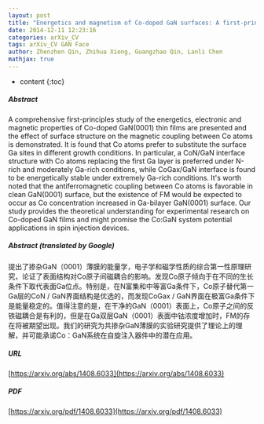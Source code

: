 ```yaml
---
layout: post
title: "Energetics and magnetism of Co-doped GaN surfaces: A first-principles stud"
date: 2014-12-11 12:23:16
categories: arXiv_CV
tags: arXiv_CV GAN Face
author: Zhenzhen Qin, Zhihua Xiong, Guangzhao Qin, Lanli Chen
mathjax: true
---
```


* content
{:toc}

##### Abstract
A comprehensive first-principles study of the energetics, electronic and magnetic properties of Co-doped GaN(0001) thin films are presented and the effect of surface structure on the magnetic coupling between Co atoms is demonstrated. It is found that Co atoms prefer to substitute the surface Ga sites in different growth conditions. In particular, a CoN/GaN interface structure with Co atoms replacing the first Ga layer is preferred under N-rich and moderately Ga-rich conditions, while CoGax/GaN interface is found to be energetically stable under extremely Ga-rich conditions. It's worth noted that the antiferromagnetic coupling between Co atoms is favorable in clean GaN(0001) surface, but the existence of FM would be expected to occur as Co concentration increased in Ga-bilayer GaN(0001) surface. Our study provides the theoretical understanding for experimental research on Co-doped GaN films and might promise the Co:GaN system potential applications in spin injection devices.

##### Abstract (translated by Google)
提出了掺杂GaN（0001）薄膜的能量学，电子学和磁学性质的综合第一性原理研究，论证了表面结构对Co原子间磁耦合的影响。发现Co原子倾向于在不同的生长条件下取代表面Ga位点。特别是，在N富集和中等富Ga条件下，Co原子替代第一Ga层的CoN / GaN界面结构是优选的，而发现CoGax / GaN界面在极富Ga条件下是能量稳定的。值得注意的是，在干净的GaN（0001）表面上，Co原子之间的反铁磁耦合是有利的，但是在Ga双层GaN（0001）表面中钴浓度增加时，FM的存在将被期望出现。我们的研究为共掺杂GaN薄膜的实验研究提供了理论上的理解，并可能承诺Co：GaN系统在自旋注入器件中的潜在应用。

##### URL
[https://arxiv.org/abs/1408.6033](https://arxiv.org/abs/1408.6033)

##### PDF
[https://arxiv.org/pdf/1408.6033](https://arxiv.org/pdf/1408.6033)

